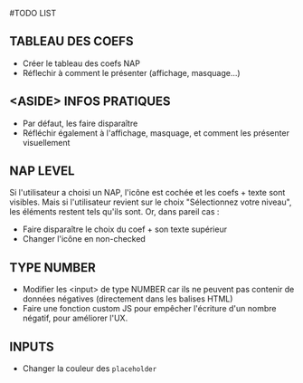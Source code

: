 #TODO LIST

## TABLEAU DES COEFS
- Créer le tableau des coefs NAP
- Réflechir à comment le présenter (affichage, masquage...)

## \<ASIDE\> INFOS PRATIQUES
- Par défaut, les faire disparaître
- Réfléchir également à l'affichage, masquage, et comment les présenter visuellement

## NAP LEVEL
Si l'utilisateur a choisi un NAP, l'icône est cochée et les coefs + texte sont visibles. Mais si l'utilisateur revient sur le choix "Sélectionnez votre niveau", les éléments restent tels qu'ils sont. Or, dans pareil cas :
- Faire disparaître le choix du coef + son texte supérieur
- Changer l'icône en non-checked

## TYPE NUMBER
- Modifier les \<input> de type NUMBER car ils ne peuvent pas contenir de données négatives (directement dans les balises HTML)
- Faire une fonction custom JS pour empêcher l'écriture d'un nombre négatif, pour améliorer l'UX.

## INPUTS
- Changer la couleur des `placeholder`